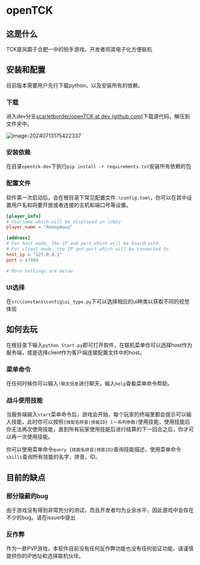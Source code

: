 # openTCK

## 这是什么

TCK是风靡于合肥一中的拍手游戏，开发者将其电子化方便联机

## 安装和配置

目前版本需要用户先行下载python，以及安装所有的依赖。

### 下载

进入dev分支[scarletborder/openTCK at dev (github.com)](https://github.com/scarletborder/openTCK/tree/dev)下载源代码，解压到文件夹中。

![image-20240713175422337](./assets/image-20240713175422337.png)

### 安装依赖

在目录`opentck-dev`下执行`pip install -r requirements.txt`安装所有依赖的包

### 配置文件

软件第一次启动后，会在根目录下常见配置文件`.\config.toml`，你可以在其中设置用户名和将要开放或者连接的主机和端口号等设置。

```toml
[player_info]
# Username which will be displayed in lobby
player_name = "Anonymous"

[address]
# For host mode, the IP and port which will be boardcastd.
# For client mode, the IP and port which will be connected to.
host_ip = "127.0.0.1"
port = 47989

# More Settings are below
```

### UI选择
在`src\constant\config\ui_type.py`下可以选择相应的ui种类以获取不同的视觉体验

## 如何去玩

在根目录下输入`python Start.py`即可打开软件，在联机菜单你可以选择host作为服务端，或是选择client作为客户端连接配置文件中的host。

### 菜单命令

在任何时候你可以输入`!聊天信息`进行聊天，输入`help`查看菜单命令帮助。

### 战斗使用技能

当服务端输入`start`菜单命令后，游戏会开始，每个玩家的终端里都会提示可以输入技能，此时你可以按照`{技能名拼音|技能ID} [一系列参数]`使用技能，使用技能后你无法再次使用技能，直到所有玩家使用技能后进行结算的下一回合之后，你才可以再一次使用技能。

你可以使用菜单命令`query {技能名拼音|技能ID}`查询技能描述，使用菜单命令`skills`查询所有技能的名字，拼音，ID。

## 目前的缺点

### 部分隐蔽的bug

由于游戏没有得到非常充分的测试，而且开发者均为业余水平，因此游戏中会存在不少的bug。请在issue中提出

### 反作弊

作为一款PVP游戏，本软件目前没有任何反作弊功能也没有任何验证功能，请谨慎提供你的IP地址和选择联机伙伴。